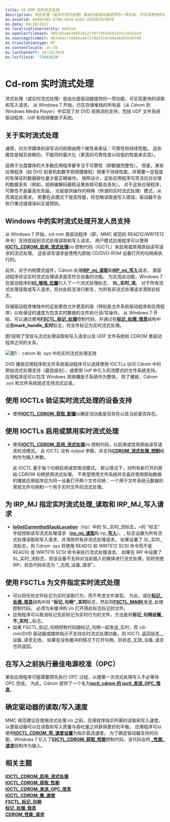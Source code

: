 ```yaml
---
title: CD-ROM 实时流式处理
description: 流式处理（或实时流式处理）是由光盘驱动器提供的一项功能，可实现更快的读取和写入请求。
ms.assetid: A4093485-076A-4414-A3D2-9285B2AC097B
ms.date: 04/20/2017
ms.localizationpriority: medium
ms.openlocfilehash: 585c02a4a388528122707f5650561375c2016324
ms.sourcegitcommit: 4b7a6ac7c68e6ad6f27da5d1dc4deabd5d34b748
ms.translationtype: MT
ms.contentlocale: zh-CN
ms.lasthandoff: 10/24/2019
ms.locfileid: "72841629"
---
```

# <a name="span-idstoragecd-rom_real-time_streaming_spancd-rom-real-time-streaming"></a><span id="storage.cd-rom_real-time_streaming_"></span>Cd-rom 实时流式处理


流式处理（或实时流式处理）是由光盘驱动器提供的一项功能，可实现更快的读取和写入请求。 从 Windows 7 开始，已在存储堆栈的所有层（从 Cdrom 到 Windows Media Player）中实现了对 DVD 视频流的支持，包括 UDF 文件系统驱动程序、Udf 和视频播放子系统。

## <a name="span-idabout_real-time_streaming_spanspan-idabout_real-time_streaming_spanspan-idabout_real-time_streaming_spanabout-real-time-streaming"></a><span id="About_real-time_streaming_"></span><span id="about_real-time_streaming_"></span><span id="ABOUT_REAL-TIME_STREAMING_"></span>关于实时流式处理


通常，对光学媒体的读写访问权限由两个属性来表征：可靠性和持续性能。 这些属性是相互依赖的，不能同时最大化（更高的可靠性是以较低的性能来实现）。

适用于光盘媒体的大多数应用程序都专注于可靠性（即数据完整性）。 但是，某些应用程序（如 DVD 刻录机和数字视频摄像机）侧重于持续性能，并需要一定程度的有保证的数据吞吐量才能正确操作。 按照设计，这些应用程序可灵活应对合理的数据丢失（例如，视频编解码器假设某些帧可能会丢失）。 对于这些应用程序，可靠性不是最高优先级。 光驱提供操作的特殊（所谓的实时流式处理）模式，从而满足此需求。 若要在此模式下提高性能，将忽略读取或写入错误，驱动器不会执行重试或错误纠正或预防。

## <a name="span-iddeveloper_support_for_real-time_streaming_in_windowsspanspan-iddeveloper_support_for_real-time_streaming_in_windowsspanspan-iddeveloper_support_for_real-time_streaming_in_windowsspandeveloper-support-for-real-time-streaming-in-windows"></a><span id="Developer_support_for_real-time_streaming_in_Windows"></span><span id="developer_support_for_real-time_streaming_in_windows"></span><span id="DEVELOPER_SUPPORT_FOR_REAL-TIME_STREAMING_IN_WINDOWS"></span>Windows 中的实时流式处理开发人员支持


从 Windows 7 开始，cd-rom 类驱动程序（即，MMC 规范的 READ12/WRITE12 命令）支持低级别流式处理读取和写入请求。 用户模式应用程序可以使用[**IOCTL\_CDROM\_启用\_流式处理**](https://docs.microsoft.com/windows-hardware/drivers/ddi/ntddcdrm/ni-ntddcdrm-ioctl_cdrom_enable_streaming)i/o 控制代码（IOCTL）来启用或禁用原始读写请求的流式处理。 这些读写请求是使用为原始 CD/DVD-ROM 设备打开的句柄来执行的。

此外，对于内核模式组件，Cdrom 处理[**IRP\_mj\_读取**](https://docs.microsoft.com/windows-hardware/drivers/kernel/irp-mj-read)和[**IRP\_mj\_写入**](https://docs.microsoft.com/windows-hardware/drivers/kernel/irp-mj-write)请求。 类驱动程序验证实时流式处理请求是否符合设备的功能。 为实现此功能，Windows 7 在驱动程序的[**IO\_堆栈\_位置**](https://docs.microsoft.com/windows-hardware/drivers/ddi/wdm/ns-wdm-_io_stack_location)引入了一个流式处理标志， **SL\_实时\_流**。 对于所有流式处理读取或写入请求，将对此标志进行断言，为所有非流式处理请求清除此标志。

存储驱动程序堆栈中的这些更改允许更高的层（特别是文件系统驱动程序和应用程序）以有保证的速度为包含实时数据的文件执行读/写操作。 从 Windows 7 开始，可以通过使用[**FSCTL\_标记\_处理**](https://docs.microsoft.com/windows/desktop/api/winioctl/ni-winioctl-fsctl_mark_handle)控制代码，并通过在[**标记\_处理\_信息**](https://docs.microsoft.com/windows/desktop/api/winioctl/ns-winioctl-mark_handle_info)结构中设置**mark\_handle\_实时**标志，将文件标记为实时流式处理。

图1说明了常规与流式处理读取和写入请求以及 UDF 文件系统和 CDROM 类驱动程序之间的关系。

![图1： cdrom 和 .sys 中的实时流式处理支持](images/cdromstreaming.png)

DVD 播放应用程序和文件系统驱动程序可以选择使用 IOCTLs 访问 Cdrom 中的原始流式处理支持（最低级别），或使用 Udf 中引入的流模式的文件系统支持。 应用程序还可以包含 Windows 视频播放子系统作为整体。 除了播放，Cdrom .sys 和文件系统层还支持流式记录。

## <a name="span-idverifying_device_support_for_real-time_streaming_using_ioctlsspanspan-idverifying_device_support_for_real-time_streaming_using_ioctlsspanspan-idverifying_device_support_for_real-time_streaming_using_ioctlsspanverifying-device-support-for-real-time-streaming-using-ioctls"></a><span id="Verifying_device_support_for_real-time_streaming_using_IOCTLs"></span><span id="verifying_device_support_for_real-time_streaming_using_ioctls"></span><span id="VERIFYING_DEVICE_SUPPORT_FOR_REAL-TIME_STREAMING_USING_IOCTLS"></span>使用 IOCTLs 验证实时流式处理的设备支持


-   使用[**IOCTL\_CDROM\_获取\_配置**](https://docs.microsoft.com/windows-hardware/drivers/ddi/ntddcdrm/ni-ntddcdrm-ioctl_cdrom_get_configuration)以确定流功能是否存在以及当前是否存在。

## <a name="span-idenabling_or_disabling_real-time_streaming_using_ioctlsspanspan-idenabling_or_disabling_real-time_streaming_using_ioctlsspanspan-idenabling_or_disabling_real-time_streaming_using_ioctlsspanenabling-or-disabling-real-time-streaming-using-ioctls"></a><span id="Enabling_or_disabling_real-time_streaming_using_IOCTLs"></span><span id="enabling_or_disabling_real-time_streaming_using_ioctls"></span><span id="ENABLING_OR_DISABLING_REAL-TIME_STREAMING_USING_IOCTLS"></span>使用 IOCTLs 启用或禁用实时流式处理


-   使用[**IOCTL\_CDROM\_启用\_流式处理**](https://docs.microsoft.com/windows-hardware/drivers/ddi/ntddcdrm/ni-ntddcdrm-ioctl_cdrom_enable_streaming)i/o 控制代码，以启用或禁用原始读写请求的流模式。 此 IOCTL 没有 output 参数，并支持[**CDROM\_流式处理\_控制**](https://docs.microsoft.com/windows-hardware/drivers/ddi/ntddcdrm/ns-ntddcdrm-_cdrom_streaming_control)结构作为输入参数。

    此 IOCTL 基于每个句柄启用或禁用流模式。 默认情况下，对所有新打开的原始 CDROM 句柄禁用流式处理。 不希望使用文件系统并且喜欢使用原始数据的播放应用程序应为同一设备打开两个文件句柄：一个用于文件系统元数据的常规文件句柄和一个用于实时文件的流式处理。

## <a name="span-idspecifying_real-time_streaming_for_irp_mj_read_and_irp_mj_write_requestsspanspan-idspecifying_real-time_streaming_for_irp_mj_read_and_irp_mj_write_requestsspanspan-idspecifying_real-time_streaming_for_irp_mj_read_and_irp_mj_write_requestsspanspecifying-real-time-streaming-for-irp_mj_read-and-irp_mj_write-requests"></a><span id="Specifying_real-time_streaming_for_IRP_MJ_READ_and_IRP_MJ_WRITE_requests"></span><span id="specifying_real-time_streaming_for_irp_mj_read_and_irp_mj_write_requests"></span><span id="SPECIFYING_REAL-TIME_STREAMING_FOR_IRP_MJ_READ_AND_IRP_MJ_WRITE_REQUESTS"></span>为 IRP\_MJ 指定实时流式处理\_读取和 IRP\_MJ\_写入请求


-   [**IoGetCurrentIrpStackLocation**](https://docs.microsoft.com/windows-hardware/drivers/ddi/wdm/nf-wdm-iogetcurrentirpstacklocation)（Irp）中的 SL\_实时\_流标志，&gt;的 "标志" 字段控制读写流式处理请求（[**irp\_mj\_读取**](https://docs.microsoft.com/windows-hardware/drivers/ifs/irp-mj-read)和 irp\_[**写入**](https://docs.microsoft.com/windows-hardware/drivers/ifs/irp-mj-write)）。\_ 标志设置为所有流式处理读取和写入请求，并清除所有非流式处理请求。 如果设置了 SL\_实时\_流标志，则 Cdrom .sys 将使用 READ12 和 WRITE12 SCSI 命令而不是 READ10 或 WRITE10 SCSI 命令来执行流式处理请求。 如果在 IRP 中设置了 SL\_实时\_流标志，但该设备不支持对当前插入的媒体进行流式处理，则将拒绝 IRP，状态代码状态为 "\_无效\_设备\_请求"。

## <a name="span-idspecifying_real-time_streaming_for_a_file_using_fsctlsspanspan-idspecifying_real-time_streaming_for_a_file_using_fsctlsspanspan-idspecifying_real-time_streaming_for_a_file_using_fsctlsspanspecifying-real-time-streaming-for-a-file-using-fsctls"></a><span id="Specifying_real-time_streaming_for_a_file_using_FSCTLs"></span><span id="specifying_real-time_streaming_for_a_file_using_fsctls"></span><span id="SPECIFYING_REAL-TIME_STREAMING_FOR_A_FILE_USING_FSCTLS"></span>使用 FSCTLs 为文件指定实时流式处理


-   可以将任何文件标记为实时读取行为，而不考虑文件类型。 为此，请在[**标记\_处理\_信息**](https://docs.microsoft.com/windows/desktop/api/winioctl/ns-winioctl-mark_handle_info)结构中将 "**标记\_句柄"\_实时**标志，然后将[**FSCTL\_MARK**](https://docs.microsoft.com/windows/desktop/api/winioctl/ni-winioctl-fsctl_mark_handle)发送\_处理控制代码。 必须为未缓冲的 i/o 打开用此标志标记的文件。
-   应用程序可以取消标记先前标记为实时行为的文件，方法是将**标记\_句柄设置\_不\_实时**\_\_标志。
-   如果 FSCTL\_标记\_句柄控制代码随标记\_句柄一起发送\_实时，而 cd-rom/DVD 驱动器或媒体指示不支持实时流式处理功能，则 IOCTL 返回状态\_\_设备\_请求无效。 如果在没有缓冲的情况下打开句柄，则状态\_无效\_设备\_请求也将返回。

## <a name="span-idperforming_optimum_power_calibration__opc__before_writingspanspan-idperforming_optimum_power_calibration__opc__before_writingspanspan-idperforming_optimum_power_calibration__opc__before_writingspanperforming-optimum-power-calibration-opc-before-writing"></a><span id="Performing_Optimum_Power_Calibration__OPC__before_writing"></span><span id="performing_optimum_power_calibration__opc__before_writing"></span><span id="PERFORMING_OPTIMUM_POWER_CALIBRATION__OPC__BEFORE_WRITING"></span>在写入之前执行最佳电源校准（OPC）


某些应用程序可能需要预先执行 OPC 过程，以便第一次流式处理写入不必等待 OPC 完成。 为此，Cdrom 提供了一个名为[**ioctl\_cdrom 的 ioctl\_发送\_OPC\_信息**](https://docs.microsoft.com/windows-hardware/drivers/ddi/ntddcdrm/ni-ntddcdrm-ioctl_cdrom_send_opc_information)。

## <a name="span-iddetermining_the_read_write_speed_for_the_drivespanspan-iddetermining_the_read_write_speed_for_the_drivespanspan-iddetermining_the_read_write_speed_for_the_drivespandetermining-the-readwrite-speed-for-the-drive"></a><span id="Determining_the_read_write_speed_for_the_drive"></span><span id="determining_the_read_write_speed_for_the_drive"></span><span id="DETERMINING_THE_READ_WRITE_SPEED_FOR_THE_DRIVE"></span>确定驱动器的读取/写入速度


MMC 规范建议在使用流式处理 i/o 之前，应用程序指示所需的读取和写入速度，以便驱动器可以在读取和写入质量与吞吐量之间获得更好的平衡。 应用程序可以使用[**IOCTL\_CDROM\_将\_速度设置**](https://docs.microsoft.com/windows-hardware/drivers/ddi/ntddcdrm/ni-ntddcdrm-ioctl_cdrom_set_speed)为指示首选速度。 为了确定驱动器支持的功能，Windows 7 引入了[**IOCTL\_CDROM\_获取\_性能**](https://docs.microsoft.com/windows-hardware/drivers/ddi/ntddcdrm/ni-ntddcdrm-ioctl_cdrom_get_performance)控制代码，该代码会将[ **\_性能\_请求**](https://docs.microsoft.com/windows-hardware/drivers/ddi/ntddcdrm/ns-ntddcdrm-_cdrom_performance_request)结构作为输入。

## <a name="span-idrelated_topicsspanrelated-topics"></a><span id="related_topics"></span>相关主题
[**IOCTL\_CDROM\_启用\_流式处理**](https://docs.microsoft.com/windows-hardware/drivers/ddi/ntddcdrm/ni-ntddcdrm-ioctl_cdrom_enable_streaming)  
[**IOCTL\_CDROM\_获取\_性能**](https://docs.microsoft.com/windows-hardware/drivers/ddi/ntddcdrm/ni-ntddcdrm-ioctl_cdrom_get_performance)  
[**IOCTL\_CDROM\_发送\_OPC\_信息**](https://docs.microsoft.com/windows-hardware/drivers/ddi/ntddcdrm/ni-ntddcdrm-ioctl_cdrom_send_opc_information)  
[**IOCTL\_CDROM\_集\_速度**](https://docs.microsoft.com/windows-hardware/drivers/ddi/ntddcdrm/ni-ntddcdrm-ioctl_cdrom_set_speed)  
[**FSCTL\_标记\_句柄**](https://docs.microsoft.com/windows/desktop/api/winioctl/ni-winioctl-fsctl_mark_handle)  
[**标记\_处理\_信息**](https://docs.microsoft.com/windows/desktop/api/winioctl/ns-winioctl-mark_handle_info)  
[**CDROM\_性能\_请求**](https://docs.microsoft.com/windows-hardware/drivers/ddi/ntddcdrm/ns-ntddcdrm-_cdrom_performance_request)  



